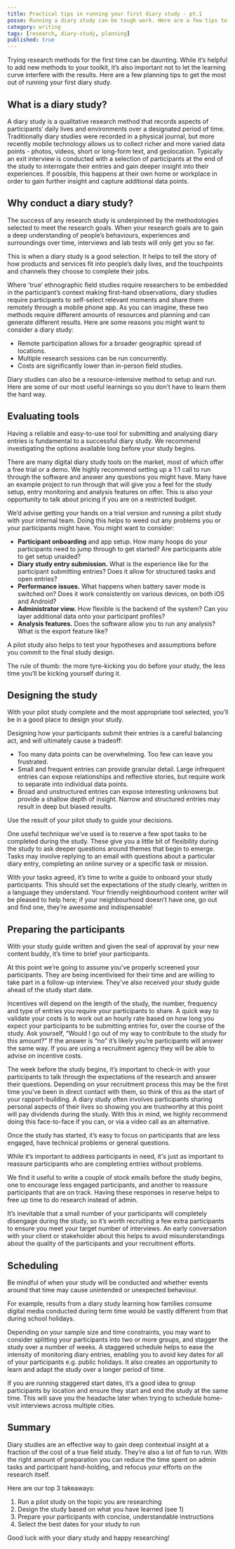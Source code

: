```yaml
---
title: Practical tips in running your first diary study - pt.1
posse: Running a diary study can be tough work. Here are a few tips to start you off on the right foot.
category: writing
tags: [research, diary-study, planning]
published: true
---
```


Trying research methods for the first time can be daunting. While it’s helpful to add new methods to your toolkit, it’s also important not to let the learning curve interfere with the results. Here are a few planning tips to get the most out of running your first diary study.

## What is a diary study?

A diary study is a qualitative research method that records aspects of participants’ daily lives and environments over a designated period of time. Traditionally diary studies were recorded in a physical journal, but more recently mobile technology allows us to collect richer and more varied data points - photos, videos, short or long-form text, and geolocation. Typically an exit interview is conducted with a selection of participants at the end of the study to interrogate their entries and gain deeper insight into their experiences. If possible, this happens at their own home or workplace in order to gain further insight and capture additional data points.

## Why conduct a diary study?

The success of any research study is underpinned by the methodologies selected to meet the research goals. When your research goals are to gain a deep understanding of people’s behaviours, experiences and surroundings over time, interviews and lab tests will only get you so far.

This is when a diary study is a good selection. It helps to tell the story of how products and services fit into people’s daily lives, and the touchpoints and channels they choose to complete their jobs.

Where ‘true’ ethnographic field studies require researchers to be embedded in the participant’s context making first-hand observations, diary studies require participants to self-select relevant moments and share them remotely through a mobile phone app. As you can imagine, these two methods require different amounts of resources and planning and can generate different results. Here are some reasons you might want to consider a diary study:

* Remote participation allows for a broader geographic spread of locations.
* Multiple research sessions can be run concurrently.
* Costs are significantly lower than in-person field studies.

Diary studies can also be a resource-intensive method to setup and run. Here are some of our most useful learnings so you don’t have to learn them the hard way.

## Evaluating tools

Having a reliable and easy-to-use tool for submitting and analysing diary entries is fundamental to a successful diary study. We recommend investigating the options available long before your study begins.

There are many digital diary study tools on the market, most of which offer a free trial or a demo. We highly recommend setting up a 1:1 call to run through the software and answer any questions you might have. Many have an example project to run through that will give you a feel for the study setup, entry monitoring and analysis features on offer. This is also your opportunity to talk about pricing if you are on a restricted budget.

We’d advise getting your hands on a trial version and running a pilot study with your internal team. Doing this helps to weed out any problems you or your participants might have. You might want to consider:

* **Participant onboarding** and app setup. How many hoops do your participants need to jump through to get started? Are participants able to get setup unaided?
* **Diary study entry submission.** What is the experience like for the participant submitting entries? Does it allow for structured tasks and open entries?
* **Performance issues.** What happens when battery saver mode is switched on? Does it work consistently on various devices, on both iOS and Android?
* **Administrator view.** How flexible is the backend of the system? Can you layer additional data onto your participant profiles?
* **Analysis features.** Does the software allow you to run any analysis? What is the export feature like?

A pilot study also helps to test your hypotheses and assumptions before you commit to the final study design.

The rule of thumb: the more tyre-kicking you do before your study, the less time you’ll be kicking yourself during it.

## Designing the study

With your pilot study complete and the most appropriate tool selected, you’ll be in a good place to design your study.

Designing how your participants submit their entries is a careful balancing act, and will ultimately cause a tradeoff:

* Too many data points can be overwhelming. Too few can leave you frustrated.
* Small and frequent entries can provide granular detail. Large infrequent entries can expose relationships and reflective stories, but require work to separate into individual data points.
* Broad and unstructured entries can expose interesting unknowns but provide a shallow depth of insight. Narrow and structured entries may result in deep but biased results.

Use the result of your pilot study to guide your decisions.

One useful technique we’ve used is to reserve a few spot tasks to be completed during the study. These give you a little bit of flexibility during the study to ask deeper questions around themes that begin to emerge. Tasks may involve replying to an email with questions about a particular diary entry, completing an online survey or a specific task or mission.

With your tasks agreed, it’s time to write a guide to onboard your study participants. This should set the expectations of the study clearly, written in a language they understand. Your friendly neighbourhood content writer will be pleased to help here; if your neighbourhood doesn’t have one, go out and find one, they’re awesome and indispensable!

## Preparing the participants

With your study guide written and given the seal of approval by your new content buddy, it’s time to brief your participants.

At this point we’re going to assume you’ve properly screened your participants. They are being incentivised for their time and are willing to take part in a follow-up interview. They’ve also received your study guide ahead of the study start date.

Incentives will depend on the length of the study, the number, frequency and type of entries you require your participants to share. A quick way to validate your costs is to work out an hourly rate based on how long you expect your participants to be submitting entries for, over the course of the study. Ask yourself, “Would I go out of my way to contribute to the study for this amount?” If the answer is “no” it’s likely you’re participants will answer the same way. If you are using a recruitment agency they will be able to advise on incentive costs.

The week before the study begins, it’s important to check-in with your participants to talk through the expectations of the research and answer their questions. Depending on your recruitment process this may be the first time you’ve been in direct contact with them, so think of this as the start of your rapport-building. A diary study often involves participants sharing personal aspects of their lives so showing you are trustworthy at this point will pay dividends during the study. With this in mind, we highly recommend doing this face-to-face if you can, or via a video call as an alternative.

Once the study has started, it’s easy to focus on participants that are less engaged, have technical problems or general questions.

While it’s important to address participants in need, it's just as important to reassure participants who are completing entries without problems.

We find it useful to write a couple of stock emails before the study begins, one to encourage less engaged participants, and another to reassure participants that are on track. Having these responses in reserve helps to free up time to do research instead of admin.

It’s inevitable that a small number of your participants will completely disengage during the study, so it’s worth recruiting a few extra participants to ensure you meet your target number of interviews. An early conversation with your client or stakeholder about this helps to avoid misunderstandings about the quality of the participants and your recruitment efforts.

## Scheduling

Be mindful of when your study will be conducted and whether events around that time may cause unintended or unexpected behaviour.

For example, results from a diary study learning how families consume digital media conducted during term time would be vastly different from that during school holidays.

Depending on your sample size and time constraints, you may want to consider splitting your participants into two or more groups, and stagger the study over a number of weeks. A staggered schedule helps to ease the intensity of monitoring diary entries, enabling you to avoid key dates for all of your participants e.g. public holidays. It also creates an opportunity to learn and adapt the study over a longer period of time.

If you are running staggered start dates, it’s a good idea to group participants by location and ensure they start and end the study at the same time. This will save you the headache later when trying to schedule home-visit interviews across multiple cities.

## Summary

Diary studies are an effective way to gain deep contextual insight at a fraction of the cost of a true field study. They’re also a lot of fun to run. With the right amount of preparation you can reduce the time spent on admin tasks and participant hand-holding, and refocus your efforts on the research itself.

Here are our top 3 takeaways:

1. Run a pilot study on the topic you are researching
2. Design the study based on what you have learned (see 1)
3. Prepare your participants with concise, understandable instructions
4. Select the best dates for your study to run

Good luck with your diary study and happy researching!
